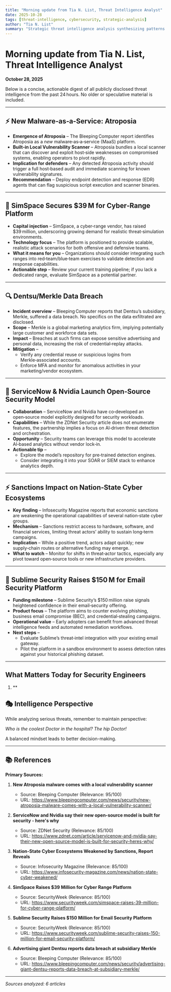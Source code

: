 ```yaml
---
title: "Morning update from Tia N. List, Threat Intelligence Analyst"
date: 2025-10-28
tags: [threat-intelligence, cybersecurity, strategic-analysis]
author: "Tia N. List"
summary: "Strategic threat intelligence analysis synthesizing patterns and trends from 6 sources."
---
```


# Morning update from Tia N. List, Threat Intelligence Analyst  
**October 28, 2025**

Below is a concise, actionable digest of all publicly disclosed threat intelligence from the past 24 hours. No older or speculative material is included.

---

## ⚡ New Malware‑as‑a‑Service: Atroposia

- **Emergence of Atroposia** – The Bleeping Computer report identifies Atroposia as a *new* malware‑as‑a‑service (MaaS) platform.  
- **Built‑in Local Vulnerability Scanner** – Atroposia bundles a local scanner that can discover and exploit host‑side weaknesses on compromised systems, enabling operators to pivot rapidly.  
- **Implication for defenders** – Any detected Atroposia activity should trigger a full host‑based audit and immediate scanning for known vulnerability signatures.  
- **Recommendation** – Deploy endpoint detection and response (EDR) agents that can flag suspicious script execution and scanner binaries.

---

## 🚀 SimSpace Secures $39 M for Cyber‑Range Platform

- **Capital injection** – SimSpace, a cyber‑range vendor, has raised $39 million, underscoring growing demand for realistic threat‑simulation environments.  
- **Technology focus** – The platform is positioned to provide scalable, realistic attack scenarios for both offensive and defensive teams.  
- **What it means for you** – Organizations should consider integrating such ranges into red‑team/blue‑team exercises to validate detection and response capabilities.  
- **Actionable step** – Review your current training pipeline; if you lack a dedicated range, evaluate SimSpace as a potential partner.

---

## 🔍 Dentsu/Merkle Data Breach

- **Incident overview** – Bleeping Computer reports that Dentsu’s subsidiary, Merkle, suffered a data breach. No specifics on the data exfiltrated are disclosed.  
- **Scope** – Merkle is a global marketing analytics firm, implying potentially large customer and workforce data sets.  
- **Impact** – Breaches at such firms can expose sensitive advertising and personal data, increasing the risk of credential‑replay attacks.  
- **Mitigation** –  
  - Verify any credential reuse or suspicious logins from Merkle‑associated accounts.  
  - Enforce MFA and monitor for anomalous activities in your marketing/vendor ecosystem.  

---

## 🚀 ServiceNow & Nvidia Launch Open‑Source Security Model

- **Collaboration** – ServiceNow and Nvidia have co‑developed an open‑source model explicitly designed for security workloads.  
- **Capabilities** – While the ZDNet Security article does not enumerate features, the partnership implies a focus on AI‑driven threat detection and orchestration.  
- **Opportunity** – Security teams can leverage this model to accelerate AI‑based analytics without vendor lock‑in.  
- **Actionable tip** –  
  - Explore the model’s repository for pre‑trained detection engines.  
  - Consider integrating it into your SOAR or SIEM stack to enhance analytics depth.

---

## ⚡ Sanctions Impact on Nation‑State Cyber Ecosystems

- **Key finding** – Infosecurity Magazine reports that economic sanctions are weakening the operational capabilities of several nation‑state cyber groups.  
- **Mechanism** – Sanctions restrict access to hardware, software, and financial services, limiting threat actors’ ability to sustain long‑term campaigns.  
- **Implication** – While a positive trend, actors adapt quickly; new supply‑chain routes or alternative funding may emerge.  
- **What to watch** – Monitor for shifts in threat‑actor tactics, especially any pivot toward open‑source tools or new infrastructure providers.

---

## 🚀 Sublime Security Raises $150 M for Email Security Platform

- **Funding milestone** – Sublime Security’s $150 million raise signals heightened confidence in their email‑security offering.  
- **Product focus** – The platform aims to counter evolving phishing, business email compromise (BEC), and credential‑stealing campaigns.  
- **Operational value** – Early adopters can benefit from advanced threat intelligence feeds and automated remediation workflows.  
- **Next steps** –  
  - Evaluate Sublime’s threat‑intel integration with your existing email gateway.  
  - Pilot the platform in a sandbox environment to assess detection rates against your historical phishing dataset.

---

## What Matters Today for Security Engineers

1. **

## 🎭 Intelligence Perspective

While analyzing serious threats, remember to maintain perspective:

_Who is the coolest Doctor in the hospital? The hip Doctor!_

A balanced mindset leads to better decision-making.

---

## 📚 References

**Primary Sources:**

1. **New Atroposia malware comes with a local vulnerability scanner**
   - Source: Bleeping Computer (Relevance: 95/100)
   - URL: https://www.bleepingcomputer.com/news/security/new-atroposia-malware-comes-with-a-local-vulnerability-scanner/

2. **ServiceNow and Nvidia say their new open-source model is built for security - here's why**
   - Source: ZDNet Security (Relevance: 85/100)
   - URL: https://www.zdnet.com/article/servicenow-and-nvidia-say-their-new-open-source-model-is-built-for-security-heres-why/

3. **Nation-State Cyber Ecosystems Weakened by Sanctions, Report Reveals**
   - Source: Infosecurity Magazine (Relevance: 85/100)
   - URL: https://www.infosecurity-magazine.com/news/nation-state-cyber-weakened/

4. **SimSpace Raises $39 Million for Cyber Range Platform**
   - Source: SecurityWeek (Relevance: 85/100)
   - URL: https://www.securityweek.com/simspace-raises-39-million-for-cyber-range-platform/

5. **Sublime Security Raises $150 Million for Email Security Platform**
   - Source: SecurityWeek (Relevance: 85/100)
   - URL: https://www.securityweek.com/sublime-security-raises-150-million-for-email-security-platform/

6. **Advertising giant Dentsu reports data breach at subsidiary Merkle**
   - Source: Bleeping Computer (Relevance: 85/100)
   - URL: https://www.bleepingcomputer.com/news/security/advertising-giant-dentsu-reports-data-breach-at-subsidiary-merkle/

---

*Sources analyzed: 6 articles*